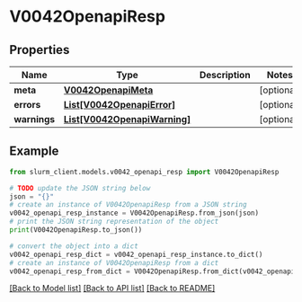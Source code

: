 # V0042OpenapiResp


## Properties

Name | Type | Description | Notes
------------ | ------------- | ------------- | -------------
**meta** | [**V0042OpenapiMeta**](V0042OpenapiMeta.md) |  | [optional] 
**errors** | [**List[V0042OpenapiError]**](V0042OpenapiError.md) |  | [optional] 
**warnings** | [**List[V0042OpenapiWarning]**](V0042OpenapiWarning.md) |  | [optional] 

## Example

```python
from slurm_client.models.v0042_openapi_resp import V0042OpenapiResp

# TODO update the JSON string below
json = "{}"
# create an instance of V0042OpenapiResp from a JSON string
v0042_openapi_resp_instance = V0042OpenapiResp.from_json(json)
# print the JSON string representation of the object
print(V0042OpenapiResp.to_json())

# convert the object into a dict
v0042_openapi_resp_dict = v0042_openapi_resp_instance.to_dict()
# create an instance of V0042OpenapiResp from a dict
v0042_openapi_resp_from_dict = V0042OpenapiResp.from_dict(v0042_openapi_resp_dict)
```
[[Back to Model list]](../README.md#documentation-for-models) [[Back to API list]](../README.md#documentation-for-api-endpoints) [[Back to README]](../README.md)


